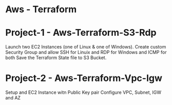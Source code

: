 # Aws - Terraform

Project-1 - Aws-Terraform-S3-Rdp
================================

Launch two EC2 Instances (one of Linux & one of Windows).
Create custom Security Group and allow SSH for Linuix and RDP for Windows and ICMP for both
Save the Terraform State file to S3 Bucket.

Project-2 - Aws-Terraform-Vpc-Igw
=================================

Setup and EC2 Instance witn Public Key pair
Configure VPC, Subnet, IGW and AZ

